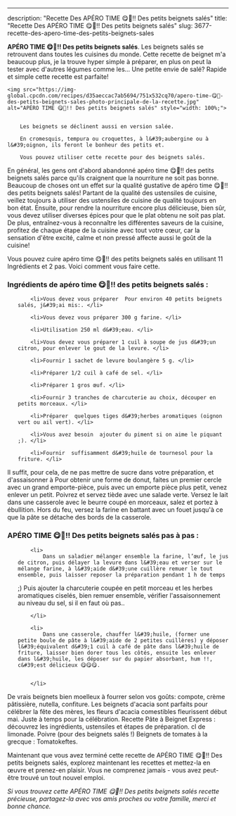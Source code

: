---
description: "Recette Des APÉRO TIME 😋🍹!! Des petits beignets salés"
title: "Recette Des APÉRO TIME 😋🍹!! Des petits beignets salés"
slug: 3677-recette-des-apero-time-des-petits-beignets-sales

<p>
	<strong>APÉRO TIME 😋🍹!! Des petits beignets salés</strong>. 
	Les beignets salés se retrouvent dans toutes les cuisines du monde. Cette recette de beignet m&#39;a beaucoup plus, je la trouve hyper simple à préparer, en plus on peut la tester avec d&#39;autres légumes comme les… Une petite envie de salé? Rapide et simple cette recette est parfaite!
</p>
<p>
	
	<img src="https://img-global.cpcdn.com/recipes/d35aeccac7ab5694/751x532cq70/apero-time-😋🍹-des-petits-beignets-sales-photo-principale-de-la-recette.jpg" alt="APÉRO TIME 😋🍹!! Des petits beignets salés" style="width: 100%;">
	
	
		Les beignets se déclinent aussi en version salée.
	
		En cromesquis, tempura ou croquettes, à l&#39;aubergine ou à l&#39;oignon, ils feront le bonheur des petits et.
	
		Vous pouvez utiliser cette recette pour des beignets salés.
	
</p>

En général, les gens ont d'abord abandonné apéro time 😋🍹!! des petits beignets salés parce qu'ils craignent que la nourriture ne soit pas bonne. Beaucoup de choses ont un effet sur la qualité gustative de apéro time 😋🍹!! des petits beignets salés! Partant de la qualité des ustensiles de cuisine, veillez toujours à utiliser des ustensiles de cuisine de qualité toujours en bon état. Ensuite, pour rendre la nourriture encore plus délicieuse, bien sûr, vous devez utiliser diverses épices pour que le plat obtenu ne soit pas plat. De plus, entraînez-vous à reconnaître les différentes saveurs de la cuisine, profitez de chaque étape de la cuisine avec tout votre cœur, car la sensation d'être excité, calme et non pressé affecte aussi le goût de la cuisine!

<!--inarticleads1-->

Vous pouvez cuire apéro time 😋🍹!! des petits beignets salés en utilisant 11 Ingrédients et 2 pas. Voici comment vous faire cette.

<h3>Ingrédients de apéro time 😋🍹!! des petits beignets salés :</h3>

<ol>
	
		<li>Vous devez vous préparer  Pour environ 40 petits beignets salés, j&#39;ai mis:. </li>
	
		<li>Vous devez vous préparer 300 g farine. </li>
	
		<li>Utilisation 250 ml d&#39;eau. </li>
	
		<li>Vous devez vous préparer 1 cuil à soupe de jus d&#39;un citron, pour enlever le gout de la levure. </li>
	
		<li>Fournir 1 sachet de levure boulangère 5 g. </li>
	
		<li>Préparer 1/2 cuil à café de sel. </li>
	
		<li>Préparer 1 gros œuf. </li>
	
		<li>Fournir 3 tranches de charcuterie au choix, découper en petits morceaux. </li>
	
		<li>Préparer  quelques tiges d&#39;herbes aromatiques (oignon vert ou ail vert). </li>
	
		<li>Vous avez besoin  ajouter du piment si on aime le piquant ;). </li>
	
		<li>Fournir  suffisamment d&#39;huile de tournesol pour la friture. </li>
	
</ol>

Il suffit, pour cela, de ne pas mettre de sucre dans votre préparation, et d&#39;assaisonner à Pour obtenir une forme de donut, faites un premier cercle avec un grand emporte-pièce, puis avec un emporte pièce plus petit, venez enlever un petit. Poivrez et servez tiède avec une salade verte. Versez le lait dans une casserole avec le beurre coupé en morceaux, salez et portez à ébullition. Hors du feu, versez la farine en battant avec un fouet jusqu&#39;à ce que la pâte se détache des bords de la casserole. 

<!--inarticleads2-->

<h3>APÉRO TIME 😋🍹!! Des petits beignets salés pas à pas :</h3>

<ol>
	
		<li>
			Dans un saladier mélanger ensemble la farine, l’œuf, le jus de citron, puis délayer la levure dans l&#39;eau et verser sur le mélange farine, à l&#39;aide d&#39;une cuillère remuer le tout ensemble, puis laisser reposer la préparation pendant 1 h de temps
;) Puis ajouter la charcuterie coupée en petit morceau et les herbes aromatiques ciselés, bien remuer ensemble, vérifier l&#39;assaisonnement au niveau du sel, si il en faut où pas..
			
			
		</li>
	
		<li>
			Dans une casserole, chauffer l&#39;huile, (former une petite boule de pâte à l&#39;aide de 2 petites cuillères) y déposer l&#39;équivalent d&#39;1 cuil à café de pâte dans l&#39;huile de friture, laisser bien dorer tous les côtés, ensuite les enlever dans l&#39;huile, les déposer sur du papier absorbant, hum !!, c&#39;est délicieux 😋😋😋.
			
			
		</li>
	
</ol>

De vrais beignets bien moelleux à fourrer selon vos goûts: compote, crème pâtissière, nutella, confiture. Les beignets d&#39;acacia sont parfaits pour célébrer la fête des mères, les fleurs d&#39;acacia comestibles fleurissent début mai. Juste à temps pour la célébration. Recette Pâte à Beignet Express : découvrez les ingrédients, ustensiles et étapes de préparation. cl de limonade. Poivre (pour des beignets salés !) Beignets de tomates à la grecque : Tomatokeftes. 

<!--inarticleads1-->

<p>
Maintenant que vous avez terminé cette recette de APÉRO TIME 😋🍹!! Des petits beignets salés, explorez maintenant les recettes et mettez-la en œuvre et prenez-en plaisir. Vous ne comprenez jamais - vous avez peut-être trouvé un tout nouvel emploi.
</p>

<p>
<i>Si vous trouvez cette APÉRO TIME 😋🍹!! Des petits beignets salés recette précieuse, partagez-la avec vos amis proches ou votre famille, merci et bonne chance.</i>
</p>
